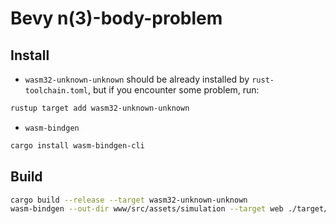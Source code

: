 # Bevy n(3)-body-problem

## Install

- `wasm32-unknown-unknown` should be already installed by `rust-toolchain.toml`, but if you encounter some problem, run:
```bash
rustup target add wasm32-unknown-unknown
```

- `wasm-bindgen`
```bash
cargo install wasm-bindgen-cli
```

## Build

```bash
cargo build --release --target wasm32-unknown-unknown
wasm-bindgen --out-dir www/src/assets/simulation --target web ./target/wasm32-unknown-unknown/release/simulation.wasm
```
